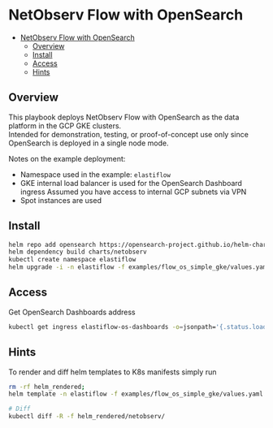 # NetObserv Flow with OpenSearch

- [NetObserv Flow with OpenSearch](#netobserv-flow-with-opensearch)
  - [Overview](#overview)
  - [Install](#install)
  - [Access](#access)
  - [Hints](#hints)

## Overview

This playbook deploys NetObserv Flow with OpenSearch as the data platform in the GCP GKE clusters.  
Intended for demonstration, testing, or proof-of-concept use only since OpenSearch is deployed in a single node mode.

Notes on the example deployment:

- Namespace used in the example: `elastiflow`
- GKE internal load balancer is used for the OpenSearch Dashboard ingress
  Assumed you have access to internal GCP subnets via VPN
- Spot instances are used

<!-- TODO: use remote chart everywhere in the doc -->

## Install

```sh
helm repo add opensearch https://opensearch-project.github.io/helm-charts/
helm dependency build charts/netobserv
kubectl create namespace elastiflow
helm upgrade -i -n elastiflow -f examples/flow_os_simple_gke/values.yaml netobserv charts/netobserv

```

## Access

Get OpenSearch Dashboards address

```sh
kubectl get ingress elastiflow-os-dashboards -o=jsonpath='{.status.loadBalancer.ingress[0].ip}'
```

## Hints

To render and diff helm templates to K8s manifests simply run

```sh
rm -rf helm_rendered; 
helm template -n elastiflow -f examples/flow_os_simple_gke/values.yaml --output-dir helm_rendered netobserv charts/netobserv

# Diff
kubectl diff -R -f helm_rendered/netobserv/
```
